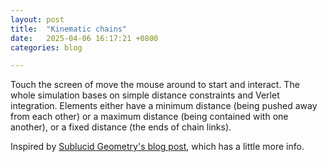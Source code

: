 ```yaml
---
layout: post
title:  "Kinematic chains"
date:   2025-04-06 16:17:21 +0800
categories: blog

---
```

Touch the screen of move the mouse around to start and interact. The whole simulation bases on simple distance constraints and Verlet integration.
Elements either have a minimum distance (being pushed away from each other) or a maximum distance (being contained with one another), or a fixed distance (the ends of chain links).

Inspired by [Sublucid Geometry's blog post](https://zalo.github.io/blog/constraints/), which has a little more info.


<canvas id="chainsCanvas" style="touch-action:none;"></canvas>
<script src="../../../../assets/js/src/util.js"></script>
<script src="../../../../assets/js/src/vector.js"></script>
<script src="../../../../assets/js/src/input.js"></script>
<script src="../../../../assets/js/src/environment.js"></script>
<script src="../../../../assets/js/src/drawables/chains.js"></script>
<script src="../../../../assets/js/src/drawables/constrained_point.js"></script>
<script src="../../../../assets/js/src/drawables/mouse_circle.js"></script>
<script src="../../../../assets/js/chains.js"></script>
